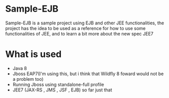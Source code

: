 # Sample-EJB

Sample-EJB is a sample project using EJB and other JEE functionalities, the project has the idea to be used as a reference for how to use some functionalities of JEE, and to learn a bit more about the new spec JEE7 

# What is used

- Java 8
- Jboss EAP7(I'm using this, but i think that Wildfly 8 foward would not be a problem too)
- Running Jboss using standalone-full profile
- JEE7 (JAX-RS , JMS , JSF , EJB) so far just that

